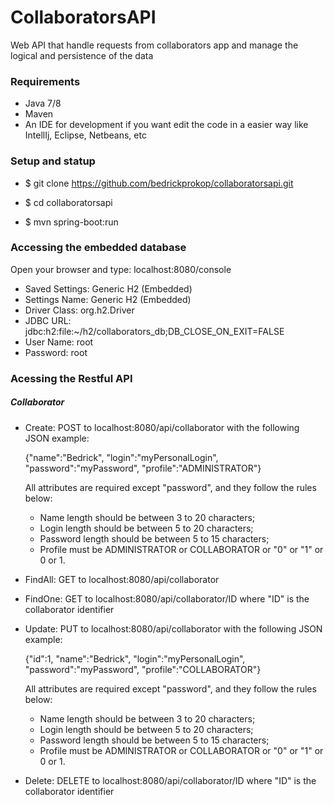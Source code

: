 # CollaboratorsAPI

Web API that handle requests from collaborators app and manage the logical and persistence of the data

### Requirements

- Java 7/8
- Maven
- An IDE for development if you want edit the code in a easier way like IntellIj, Eclipse, Netbeans, etc

### Setup and statup

- $ git clone https://github.com/bedrickprokop/collaboratorsapi.git

- $ cd collaboratorsapi

- $ mvn spring-boot:run

### Accessing the embedded database

Open your browser and type: localhost:8080/console

- Saved Settings: Generic H2 (Embedded)
- Settings Name: Generic H2 (Embedded)
- Driver Class: org.h2.Driver
- JDBC URL: jdbc:h2:file:~/h2/collaborators_db;DB_CLOSE_ON_EXIT=FALSE
- User Name: root
- Password: root

### Acessing the Restful API

##### Collaborator

- Create: POST to localhost:8080/api/collaborator with the following JSON example: 

    {"name":"Bedrick", "login":"myPersonalLogin", "password":"myPassword", "profile":"ADMINISTRATOR"}
    
    All attributes are required except "password", and they follow the rules below:
    * Name length should be between 3 to 20 characters;
    * Login length should be between 5 to 20 characters;
    * Password length should be between 5 to 15 characters;
    * Profile must be ADMINISTRATOR or COLLABORATOR or "0" or "1" or 0 or 1.

- FindAll: GET to localhost:8080/api/collaborator

- FindOne: GET to localhost:8080/api/collaborator/ID where "ID" is the collaborator identifier

- Update: PUT to localhost:8080/api/collaborator with the following JSON example:

    {"id":1, "name":"Bedrick", "login":"myPersonalLogin", "password":"myPassword", "profile":"COLLABORATOR"}
    
    All attributes are required except "password", and they follow the rules below:
    * Name length should be between 3 to 20 characters;
    * Login length should be between 5 to 20 characters;
    * Password length should be between 5 to 15 characters;
    * Profile must be ADMINISTRATOR or COLLABORATOR or "0" or "1" or 0 or 1.

- Delete: DELETE to localhost:8080/api/collaborator/ID where "ID" is the collaborator identifier